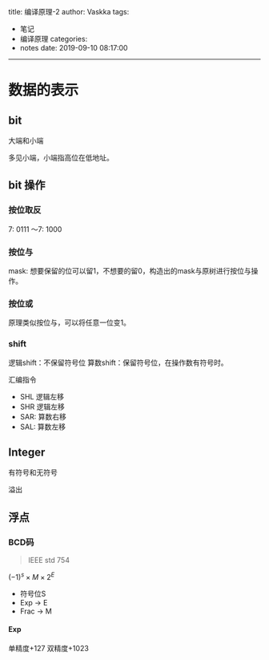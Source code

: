 title: 编译原理-2
author: Vaskka
tags:
  - 笔记
  - 编译原理
categories:
  - notes
date: 2019-09-10 08:17:00
---
# 数据的表示

## bit

大端和小端

多见小端，小端指高位在低地址。

## bit 操作

### 按位取反

7:   0111
～7: 1000

### 按位与

mask: 想要保留的位可以留1，不想要的留0，构造出的mask与原树进行按位与操作。

### 按位或

原理类似按位与，可以将任意一位变1。

### shift

逻辑shift：不保留符号位
算数shift：保留符号位，在操作数有符号时。

汇编指令

+ SHL 逻辑左移
+ SHR 逻辑左移
+ SAR: 算数右移
+ SAL: 算数左移

## Integer

有符号和无符号

溢出

## 浮点

### BCD码

> IEEE std 754

$(-1)^s \times M \times 2^E$

+ 符号位S 
+ Exp -> E
+ Frac -> M


#### Exp

单精度+127
双精度+1023